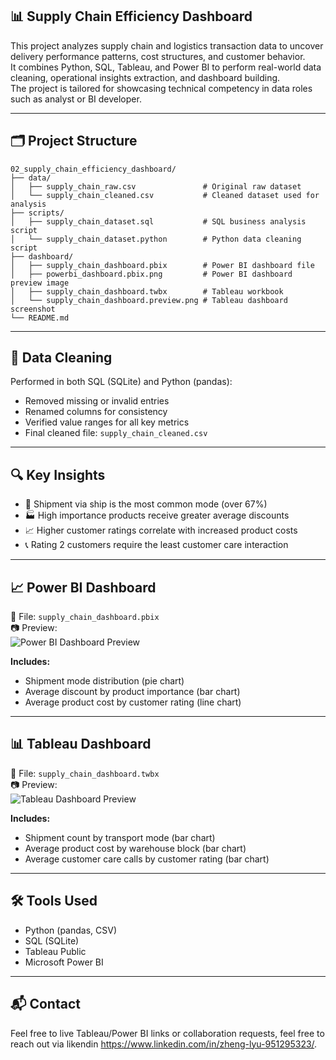 ## 📊 Supply Chain Efficiency Dashboard

This project analyzes supply chain and logistics transaction data to uncover delivery performance patterns, cost structures, and customer behavior.  
It combines Python, SQL, Tableau, and Power BI to perform real-world data cleaning, operational insights extraction, and dashboard building.  
The project is tailored for showcasing technical competency in data roles such as analyst or BI developer.

---

## 🗂️ Project Structure

```
02_supply_chain_efficiency_dashboard/
├── data/
│   ├── supply_chain_raw.csv               # Original raw dataset
│   └── supply_chain_cleaned.csv           # Cleaned dataset used for analysis
├── scripts/
│   ├── supply_chain_dataset.sql           # SQL business analysis script
│   └── supply_chain_dataset.python        # Python data cleaning script
├── dashboard/
│   ├── supply_chain_dashboard.pbix        # Power BI dashboard file
│   ├── powerbi_dashboard.pbix.png         # Power BI dashboard preview image
│   ├── supply_chain_dashboard.twbx        # Tableau workbook
│   └── supply_chain_dashboard.preview.png # Tableau dashboard screenshot
└── README.md
```

---

## 🧹 Data Cleaning

Performed in both SQL (SQLite) and Python (pandas):

- Removed missing or invalid entries
- Renamed columns for consistency
- Verified value ranges for all key metrics
- Final cleaned file: `supply_chain_cleaned.csv`

---

## 🔍 Key Insights

- 🚚 Shipment via ship is the most common mode (over 67%)
- 🏭 High importance products receive greater average discounts
- 📈 Higher customer ratings correlate with increased product costs
- 📞 Rating 2 customers require the least customer care interaction

---

## 📈 Power BI Dashboard

📁 File: `supply_chain_dashboard.pbix`  
📷 Preview:  
![Power BI Dashboard Preview](dashboard/powerbi_dashboard.pbix.png)

**Includes:**

- Shipment mode distribution (pie chart)
- Average discount by product importance (bar chart)
- Average product cost by customer rating (line chart)

---

## 📊 Tableau Dashboard

📁 File: `supply_chain_dashboard.twbx`  
📷 Preview:  
![Tableau Dashboard Preview](dashboard/supply_chain_dashboard.preview.png)

**Includes:**

- Shipment count by transport mode (bar chart)
- Average product cost by warehouse block (bar chart)
- Average customer care calls by customer rating (bar chart)

---

## 🛠️ Tools Used

- Python (pandas, CSV)
- SQL (SQLite)
- Tableau Public
- Microsoft Power BI

---

## 📬 Contact

Feel free to live Tableau/Power BI links or collaboration requests, feel free to reach out via likendin https://www.linkedin.com/in/zheng-lyu-951295323/.
